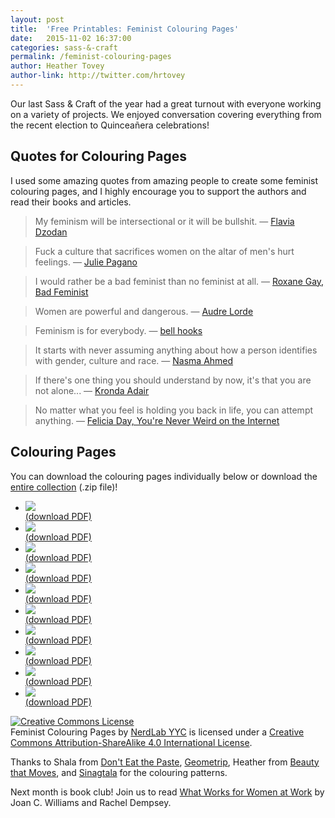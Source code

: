 ```yaml
---
layout: post
title:  'Free Printables: Feminist Colouring Pages'
date:   2015-11-02 16:37:00
categories: sass-&-craft
permalink: /feminist-colouring-pages
author: Heather Tovey
author-link: http://twitter.com/hrtovey
---
```


Our last Sass & Craft of the year had a great turnout with everyone working on a variety of projects. We enjoyed conversation covering everything from the recent election to Quinceañera celebrations!

## Quotes for Colouring Pages

I used some amazing quotes from amazing people to create some feminist colouring pages, and I highly encourage you to support the authors and read their books and articles.

> My feminism will be intersectional or it will be bullshit.
 — [Flavia Dzodan](http://tigerbeatdown.com/2011/10/10/my-feminism-will-be-intersectional-or-it-will-be-bullshit/)

> Fuck a culture that sacrifices women on the altar of men's hurt feelings.
 — [Julie Pagano](http://firebe.es/archive/2014/08/19/fuck-your-culture-in-cross-stitch/)

> I would rather be a bad feminist than no feminist at all.
 — [Roxane Gay, Bad Feminist](http://www.roxanegay.com/bad-feminist/)

> Women are powerful and dangerous.
 — [Audre Lorde](http://alp.org/about-audre-lorde)

> Feminism is for everybody.
 — [bell hooks](http://www.bellhooksinstitute.com/)

> It starts with never assuming anything about how a person identifies with gender, culture and race.
 — [Nasma Ahmed](https://modelviewculture.com/pieces/where-are-you-really-from-microaggressions-and-making-tech-meetups-safe)

> If there's one thing you should understand by now, it's that you are not alone...
 — [Kronda Adair](https://modelviewculture.com/pieces/dear-marginalized-people-coming-into-tech)

> No matter what you feel is holding you back in life, you can attempt anything.
— [Felicia Day, You're Never Weird on the Internet](http://feliciadaybook.com/)

## Colouring Pages

You can download the colouring pages individually below or download the [entire collection]({{site.baseurl}}/assets/femcolour/feminist_colouring_pages.zip) (.zip file)!

<ul class="grid">
	<li class="post-image grid--one-third">
		<img class="align-center image--border" src="{{site.baseurl}}/img/posts/20151102/feminist_as_fuck.png">
		<div class="small-text text-align-center image-caption">
		<a href="{{site.baseurl}}/assets/femcolour/feminist-as-fuck.pdf">(download PDF)</a>
		</div>
	</li><li class="post-image grid--one-third">
		<img class="align-center image--border" src="{{site.baseurl}}/img/posts/20151102/flavia_dzodan.png">
		<div class="small-text text-align-center image-caption">
		<a href="{{site.baseurl}}/assets/femcolour/flavia-dzodan.pdf">(download PDF)</a></div>
	</li><li class="post-image grid--one-third">
		<img class="align-center image--border" src="{{site.baseurl}}/img/posts/20151102/julie_pagano.png">
		<div class="small-text text-align-center image-caption">
		<a href="{{site.baseurl}}/assets/femcolour/julie-pagano.pdf">(download PDF)</a></div>
	</li><li class="post-image grid--one-third">
		<img class="align-center image--border" src="{{site.baseurl}}/img/posts/20151102/roxane_gay.png">
		<div class="small-text text-align-center image-caption">
		<a href="{{site.baseurl}}/assets/femcolour/roxane-gay.pdf">(download PDF)</a></div>
	</li><li class="post-image grid--one-third">
		<img class="align-center image--border" src="{{site.baseurl}}/img/posts/20151102/audre_lorde.png">
		<div class="small-text text-align-center image-caption">
		<a href="{{site.baseurl}}/assets/femcolour/audre-lorde.pdf">(download PDF)</a></div>
	</li><li class="post-image grid--one-third">
		<img class="align-center image--border" src="{{site.baseurl}}/img/posts/20151102/bell_hooks.png">
		<div class="small-text text-align-center image-caption">
		<a href="{{site.baseurl}}/assets/femcolour/bell-hooks.pdf">(download PDF)</a></div>
	</li><li class="post-image grid--one-third">
		<img class="align-center image--border" src="{{site.baseurl}}/img/posts/20151102/nasma_ahmed.png">
		<div class="small-text text-align-center image-caption">
		<a href="{{site.baseurl}}/assets/femcolour/nasma-ahmed.pdf">(download PDF)</a></div>
	</li><li class="post-image grid--one-third">
		<img class="align-center image--border" src="{{site.baseurl}}/img/posts/20151102/kronda_adair.png">
		<div class="small-text text-align-center image-caption">
		<a href="{{site.baseurl}}/assets/femcolour/kronda-adair.pdf">(download PDF)</a></div>
	</li><li class="post-image grid--one-third">
		<img class="align-center image--border" src="{{site.baseurl}}/img/posts/20151102/feminist_killjoy.png">
		<div class="small-text text-align-center image-caption">
		<a href="{{site.baseurl}}/assets/femcolour/feminist-killjoy.pdf">(download PDF)</a></div>
	</li><li class="post-image grid--one-third">
		<img class="align-center image--border" src="{{site.baseurl}}/img/posts/20151102/felicia_day.png">
		<div class="small-text text-align-center image-caption">
		<a href="{{site.baseurl}}/assets/femcolour/felicia-day.pdf">(download PDF)</a></div>
	</li>
</ul>

<div class="small-text footnote-wrapper">
<p><a rel="license" href="http://creativecommons.org/licenses/by-sa/4.0/" class="cc-license"><img alt="Creative Commons License" style="border-width:0" src="https://i.creativecommons.org/l/by-sa/4.0/88x31.png" /></a><br /><span xmlns:dct="http://purl.org/dc/terms/" href="http://purl.org/dc/dcmitype/StillImage" property="dct:title" rel="dct:type">Feminist Colouring Pages</span> by <a xmlns:cc="http://creativecommons.org/ns#" href="http://nerdlabyyc.com" property="cc:attributionName" rel="cc:attributionURL">NerdLab YYC</a> is licensed under a <a rel="license" href="http://creativecommons.org/licenses/by-sa/4.0/">Creative Commons Attribution-ShareAlike 4.0 International License</a>.</p>

<p>Thanks to Shala from <a href="http://www.donteatthepaste.com/">Don't Eat the Paste</a>, <a href="http://geometrip.com/">Geometrip</a>, Heather from <a href="http://beautythatmoves.typepad.com/">Beauty that Moves</a>, and <a href="http://sinagtala.deviantart.com/">Sinagtala</a> for the colouring patterns.</p>
</div>

Next month is book club! Join us to read [What Works for Women at Work](https://www.goodreads.com/book/show/17920210-what-works-for-women-at-work) by Joan C. Williams and Rachel Dempsey.

